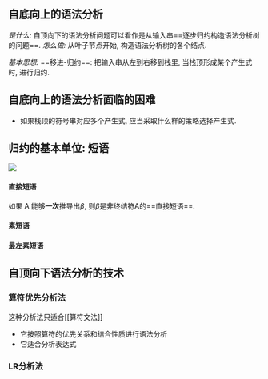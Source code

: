 ## 自底向上的语法分析
*是什么:* 自顶向下的语法分析问题可以看作是从输入串==逐步归约构造语法分析树的问题==. 
*怎么做:* 从叶子节点开始, 构造语法分析树的各个结点.

*基本思想:* ==移进-归约==: 把输入串从左到右移到栈里, 当栈顶形成某个产生式时, 进行归约.

## 自底向上的语法分析面临的困难
- 如果栈顶的符号串对应多个产生式, 应当采取什么样的策略选择产生式.

## 归约的基本单位: 短语
![](https://picture-bed-1301848969.cos.ap-shanghai.myqcloud.com/20220428115305.png)

#### 直接短语
如果 A 能够**一次**推导出$\beta$, 则$\beta$是非终结符A的==直接短语==.

#### 素短语

#### 最左素短语

## 自顶向下语法分析的技术
### 算符优先分析法
这种分析法只适合[[算符文法]]

- 它按照算符的优先关系和结合性质进行语法分析
- 它适合分析表达式

### LR分析法
